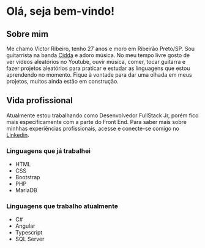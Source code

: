 # Olá, seja bem-vindo!

## Sobre mim

Me chamo Victor Ribeiro, tenho 27 anos e moro em Ribeirão Preto/SP. Sou guitarrista na banda [Cidda](https://open.spotify.com/artist/5FTwWPk1HLmQ8Jc4mYRM0t?si=ytkwlocpR1mVSsX_Js_xuA) e adoro música.
No meu tempo livre gosto de ver vídeos aleatórios no Youtube, ouvir música, comer, tocar guitarra e fazer projetos aleatórios para praticar e estudar as linguagens que estou aprendendo no momento. Fique à vontade para dar uma olhada em meus projetos, muitos ainda estão em construção.

## Vida profissional
Atualmente estou trabalhando como Desenvolvedor FullStack Jr, porém fico mais especificamente com a parte do Front End. Para saber mais sobre minhhas experiências profissionais, acesse e conecte-se comigo no [Linkedin](https://www.linkedin.com/in/victor-ribeiro4231/). 

### Linguagens que já trabalhei
- HTML
- CSS
- Bootstrap
- PHP
- MariaDB

### Linguagens que trabalho atualmente
- C#
- Angular
- Typescript
- SQL Server
